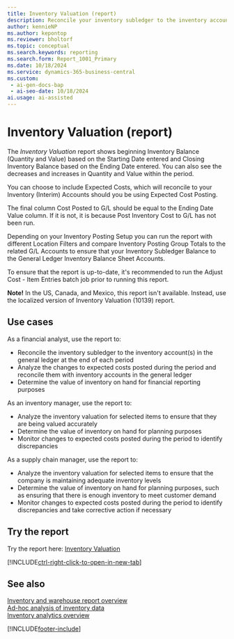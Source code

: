 ```yaml
---
title: Inventory Valuation (report)
description: Reconcile your inventory subledger to the inventory account(s) in the general ledger at the end of each period. Analyse the changes to expected costs posted during the period, and determine the value of inventory on hand for financial reporting.
author: kennieNP
ms.author: kepontop
ms.reviewer: bholtorf
ms.topic: conceptual
ms.search.keywords: reporting
ms.search.form: Report_1001_Primary
ms.date: 10/18/2024
ms.service: dynamics-365-business-central
ms.custom:
 - ai-gen-docs-bap
 - ai-seo-date: 10/18/2024
ai.usage: ai-assisted
---
```


# Inventory Valuation (report)

The *Inventory Valuation* report shows beginning Inventory Balance (Quantity and Value) based on the Starting Date entered and Closing Inventory Balance based on the Ending Date entered. You can also see the decreases and increases in Quantity and Value within the period.

You can choose to include Expected Costs, which will reconcile to your Inventory (Interim) Accounts should you be using Expected Cost Posting.

The final column Cost Posted to G/L should be equal to the Ending Date Value column. If it is not, it is because Post Inventory Cost to G/L has not been run. 

Depending on your Inventory Posting Setup you can run the report with different Location Filters and compare Inventory Posting Group Totals to the related G/L Accounts to ensure that  your Inventory Subledger Balance to the General Ledger Inventory Balance Sheet Accounts.

To ensure that the report is up-to-date, it's recommended to run the Adjust Cost - Item Entries batch job prior to running this report.

**Note!** In the US, Canada, and Mexico, this report isn't available. Instead, use the localized version of Inventory Valuation (10139) report.


## Use cases

<!-- 
Prompt

Below is a report in an ERP system. Provide 3-4 use cases for different personas working with inventory.
Format like this:    
  
As a <persona>, use the report to    
* use case 1  
* use case 2    

Do not capitalize the persona names. 

## Report description
Displays inventory valuation for selected items in your inventory. The report also shows information about the value of increases and decreases in inventory over time.

The report will also print the expected cost of entries that have been posted as received or shipped, depending on whether you enable the Include Expected Cost toggle.

If you enable Include Expected Cost, the report groups entries and shows a group total of invoiced and expected costs for each Inventory Posting Group.

You can also narrow your report output with the Location and Variant Filters. However, as the report is built on top of a value entry, you can't use Bin Filter.

To ensure that the Inventory Valuation report is up-to-date, it's recommended to run the Adjust Cost - Item Entries batch job prior to running this report.

In the US, Canada, and Mexico, this report isn't available. Instead, use the localized version of Inventory Valuation (10139) report.

### What the report does
Displays beginning Inventory Balance (Quantity and Value) based on the Starting Date entered and Closing Inventory Balance based on the Ending Date entered. You can also see the decreases and increases in Quantity and Value within the period.

You can choose to include Expected Costs, which will reconcile to your Inventory (Interim) Accounts should you be using Expected Cost Posting.

The final column Cost Posted to G/L should be equal to the Ending Date Value column. If it is not, it is because Post Inventory Cost to G/L has not been run. 

Depending on your Inventory Posting Setup you can run the report with different Location Filters and compare Inventory Posting Group Totals to the related G/L Accounts to ensure that  your Inventory Subledger Balance to the General Ledger Inventory Balance Sheet Accounts.

To ensure that the report is up-to-date, it's recommended to run the Adjust Cost - Item Entries batch job prior to running this report.

In the US, Canada, and Mexico, this report isn't available. Instead, use the localized version of Inventory Valuation (10139) report.

### Use cases
Reconcile your inventory subledger to the inventory account(s) in the general ledger at the end of each period.

Analyse the changes to expected costs posted during the period, and determine the value of inventory on hand for financial reporting.

Please include your data sources and URLs

-->

As a financial analyst, use the report to:
* Reconcile the inventory subledger to the inventory account(s) in the general ledger at the end of each period
* Analyze the changes to expected costs posted during the period and reconcile them with inventory accounts in the general ledger
* Determine the value of inventory on hand for financial reporting purposes

As an inventory manager, use the report to:
* Analyze the inventory valuation for selected items to ensure that they are being valued accurately
* Determine the value of inventory on hand for planning purposes
* Monitor changes to expected costs posted during the period to identify discrepancies

As a supply chain manager, use the report to:
* Analyze the inventory valuation for selected items to ensure that the company is maintaining adequate inventory levels
* Determine the value of inventory on hand for planning purposes, such as ensuring that there is enough inventory to meet customer demand
* Monitor changes to expected costs posted during the period to identify discrepancies and take corrective action if necessary


## Try the report

Try the report here: [Inventory Valuation](https://businesscentral.dynamics.com?report=1001)

[!INCLUDE[ctrl-right-click-to-open-in-new-tab](../includes/ctrl-right-click-to-open-in-new-tab.md)]


## See also

[Inventory and warehouse report overview](../reports/inventory-WMS-reports.md)   
[Ad-hoc analysis of inventory data](../ad-hoc-analysis-inventory.md)   
[Inventory analytics overview](../inventory-analytics-overview.md)  

[!INCLUDE[footer-include](../includes/footer-banner.md)]